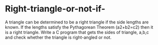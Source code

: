 # Right-triangle-or-not-if-
A triangle can be determined to be a right triangle if the side lengths are known. If the lengths satisfy the Pythagorean Theorem (a2+b2=c2) then it is a right triangle. Write a C program that gets the sides of triangle, a,b,c and check whether the triangle is right-angled or not.
